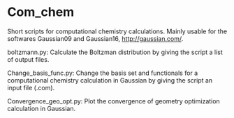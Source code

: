 # Com_chem
Short scripts for computational chemistry calculations. Mainly usable for the softwares Gaussian09 and Gaussian16, http://gaussian.com/.


boltzmann.py: Calculate the Boltzman distribution by giving the script a list of output files.  

Change_basis_func.py: Change the basis set and functionals for a computational chemistry calculation in Gaussian by giving the script an input file (.com).

Convergence_geo_opt.py: Plot the convergence of geometry optimization calculation in Gaussian.

